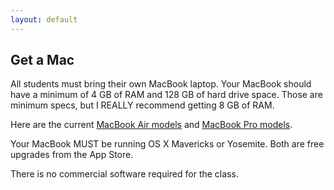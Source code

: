 ```yaml
---
layout: default
---
```


## Get a Mac

All students must bring their own MacBook laptop. Your MacBook should have a
minimum of 4 GB of RAM and 128 GB of hard drive space. Those are minimum specs,
but I REALLY recommend getting 8 GB of RAM.

Here are the current
[MacBook Air models](http://www.apple.com/macbook-air/specs.html) and
[MacBook Pro models](http://www.apple.com/macbook-pro/specs-retina/).

Your MacBook MUST be running OS X Mavericks or Yosemite. Both are free
upgrades from the App Store.

There is no commercial software required for the class.
